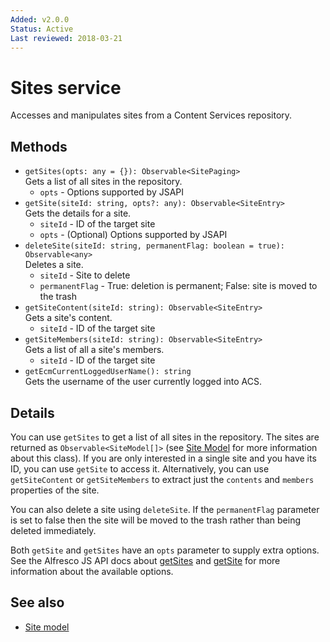 ```yaml
---
Added: v2.0.0
Status: Active
Last reviewed: 2018-03-21
---
```


# Sites service

Accesses and manipulates sites from a Content Services repository.

## Methods

-   `getSites(opts: any = {}): Observable<SitePaging>`  
    Gets a list of all sites in the repository.  
    -   `opts` - Options supported by JSAPI
-   `getSite(siteId: string, opts?: any): Observable<SiteEntry>`  
    Gets the details for a site.  
    -   `siteId` - ID of the target site
    -   `opts` - (Optional) Options supported by JSAPI
-   `deleteSite(siteId: string, permanentFlag: boolean = true): Observable<any>`  
    Deletes a site.  
    -   `siteId` - Site to delete
    -   `permanentFlag` - True: deletion is permanent; False: site is moved to the trash
-   `getSiteContent(siteId: string): Observable<SiteEntry>`  
    Gets a site's content.  
    -   `siteId` - ID of the target site
-   `getSiteMembers(siteId: string): Observable<SiteEntry>`  
    Gets a list of all a site's members.  
    -   `siteId` - ID of the target site
-   `getEcmCurrentLoggedUserName(): string`  
    Gets the username of the user currently logged into ACS.  

## Details

You can use `getSites` to get a list of all sites in the repository.
The sites are returned as `Observable<SiteModel[]>` (see
[Site Model](site.model.md) for more information about this class).
If you are only interested in a single site and you have its ID, you
can use `getSite` to access it. Alternatively, you can use `getSiteContent`
or `getSiteMembers` to extract just the `contents` and `members` properties
of the site.

You can also delete a site using `deleteSite`. If the `permanentFlag` parameter
is set to false then the site will be moved to the trash rather than being
deleted immediately.

Both `getSite` and `getSites` have an `opts` parameter to supply extra
options. See the Alfresco JS API docs about
[getSites](https://github.com/Alfresco/alfresco-js-api/blob/master/src/alfresco-core-rest-api/docs/SitesApi.md#getSites)
and
[getSite](https://github.com/Alfresco/alfresco-js-api/blob/master/src/alfresco-core-rest-api/docs/SitesApi.md#getSite)
for more information about the available options.

## See also

-   [Site model](site.model.md)
